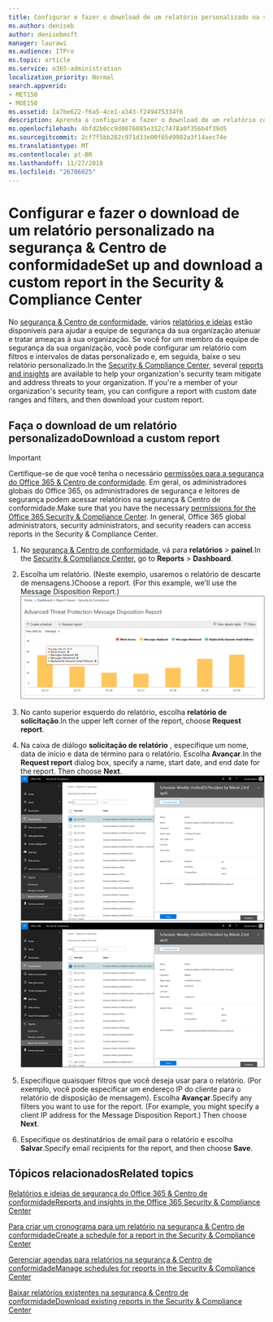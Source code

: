 ```yaml
---
title: Configurar e fazer o download de um relatório personalizado na segurança &amp; Centro de conformidade
ms.author: deniseb
author: denisebmsft
manager: laurawi
ms.audience: ITPro
ms.topic: article
ms.service: o365-administration
localization_priority: Normal
search.appverid:
- MET150
- MOE150
ms.assetid: 1a7be622-f6a5-4ce1-a343-f249475334f6
description: Aprenda a configurar e fazer o download de um relatório com um intervalo de datas personalizado e os filtros de segurança &amp; Centro de conformidade.
ms.openlocfilehash: 4bfd2b0cc9d0076085e312c7478a0f356b4f39d5
ms.sourcegitcommit: 2cf7f5bb282c971d33e00f65d9982a3f14aec74e
ms.translationtype: MT
ms.contentlocale: pt-BR
ms.lasthandoff: 11/27/2018
ms.locfileid: "26706025"
---
```

# <a name="set-up-and-download-a-custom-report-in-the-security-amp-compliance-center"></a><span data-ttu-id="33a12-103">Configurar e fazer o download de um relatório personalizado na segurança &amp; Centro de conformidade</span><span class="sxs-lookup"><span data-stu-id="33a12-103">Set up and download a custom report in the Security &amp; Compliance Center</span></span>

<span data-ttu-id="33a12-p101">No [segurança &amp; Centro de conformidade](https://security.microsoft.com), vários [relatórios e ideias](reports-and-insights-in-security-and-compliance.md) estão disponíveis para ajudar a equipe de segurança da sua organização atenuar e tratar ameaças à sua organização. Se você for um membro da equipe de segurança da sua organização, você pode configurar um relatório com filtros e intervalos de datas personalizado e, em seguida, baixe o seu relatório personalizado.</span><span class="sxs-lookup"><span data-stu-id="33a12-p101">In the [Security &amp; Compliance Center](https://security.microsoft.com), several [reports and insights](reports-and-insights-in-security-and-compliance.md) are available to help your organization's security team mitigate and address threats to your organization. If you're a member of your organization's security team, you can configure a report with custom date ranges and filters, and then download your custom report.</span></span> 
  
## <a name="download-a-custom-report"></a><span data-ttu-id="33a12-106">Faça o download de um relatório personalizado</span><span class="sxs-lookup"><span data-stu-id="33a12-106">Download a custom report</span></span>

> [!IMPORTANT]
> <span data-ttu-id="33a12-p102">Certifique-se de que você tenha o necessário [permissões para a segurança do Office 365 &amp; Centro de conformidade](permissions-in-the-security-and-compliance-center.md). Em geral, os administradores globais do Office 365, os administradores de segurança e leitores de segurança podem acessar relatórios na segurança &amp; Centro de conformidade.</span><span class="sxs-lookup"><span data-stu-id="33a12-p102">Make sure that you have the necessary [permissions for the Office 365 Security &amp; Compliance Center](permissions-in-the-security-and-compliance-center.md). In general, Office 365 global administrators, security administrators, and security readers can access reports in the Security &amp; Compliance Center.</span></span> 
  
1. <span data-ttu-id="33a12-109">No [segurança &amp; Centro de conformidade](https://security.microsoft.com), vá para **relatórios** \> **painel**.</span><span class="sxs-lookup"><span data-stu-id="33a12-109">In the [Security &amp; Compliance Center](https://security.microsoft.com), go to **Reports** \> **Dashboard**.</span></span>
    
2. <span data-ttu-id="33a12-p103">Escolha um relatório. (Neste exemplo, usaremos o relatório de descarte de mensagens.)</span><span class="sxs-lookup"><span data-stu-id="33a12-p103">Choose a report. (For this example, we'll use the Message Disposition Report.)</span></span><br/>![Escolha solicitar o relatório para baixar um relatório](media/b566925d-b9d9-453d-9bdd-f2637c7ba140.png)
  
3. <span data-ttu-id="33a12-113">No canto superior esquerdo do relatório, escolha **relatório de solicitação**.</span><span class="sxs-lookup"><span data-stu-id="33a12-113">In the upper left corner of the report, choose **Request report**.</span></span>
    
4. <span data-ttu-id="33a12-p104">Na caixa de diálogo **solicitação de relatório** , especifique um nome, data de início e data de término para o relatório. Escolha **Avançar**.</span><span class="sxs-lookup"><span data-stu-id="33a12-p104">In the **Request report** dialog box, specify a name, start date, and end date for the report. Then choose **Next**.</span></span><br/><span data-ttu-id="33a12-116">![Na segurança &amp; Centro de conformidade, escolha relatórios \> relatórios para download](media/65e625f5-c98c-49fc-9c1f-8c80ec8308fd.png)</span><span class="sxs-lookup"><span data-stu-id="33a12-116">![In the Security &amp; Compliance Center, choose Reports \> Reports for download](media/65e625f5-c98c-49fc-9c1f-8c80ec8308fd.png)</span></span>
  
5. <span data-ttu-id="33a12-p105">Especifique quaisquer filtros que você deseja usar para o relatório. (Por exemplo, você pode especificar um endereço IP do cliente para o relatório de disposição de mensagem). Escolha **Avançar**.</span><span class="sxs-lookup"><span data-stu-id="33a12-p105">Specify any filters you want to use for the report. (For example, you might specify a client IP address for the Message Disposition Report.) Then choose **Next**.</span></span>
    
6. <span data-ttu-id="33a12-119">Especifique os destinatários de email para o relatório e escolha **Salvar**.</span><span class="sxs-lookup"><span data-stu-id="33a12-119">Specify email recipients for the report, and then choose **Save**.</span></span>
    
## <a name="related-topics"></a><span data-ttu-id="33a12-120">Tópicos relacionados</span><span class="sxs-lookup"><span data-stu-id="33a12-120">Related topics</span></span>

[<span data-ttu-id="33a12-121">Relatórios e ideias de segurança do Office 365 &amp; Centro de conformidade</span><span class="sxs-lookup"><span data-stu-id="33a12-121">Reports and insights in the Office 365 Security &amp; Compliance Center</span></span>](reports-and-insights-in-security-and-compliance.md)
  
[<span data-ttu-id="33a12-122">Para criar um cronograma para um relatório na segurança &amp; Centro de conformidade</span><span class="sxs-lookup"><span data-stu-id="33a12-122">Create a schedule for a report in the Security &amp; Compliance Center</span></span>](create-a-schedule-for-a-report.md)
  
[<span data-ttu-id="33a12-123">Gerenciar agendas para relatórios na segurança &amp; Centro de conformidade</span><span class="sxs-lookup"><span data-stu-id="33a12-123">Manage schedules for reports in the Security &amp; Compliance Center</span></span>](manage-schedules-for-multiple-reports.md)
  
[<span data-ttu-id="33a12-124">Baixar relatórios existentes na segurança &amp; Centro de conformidade</span><span class="sxs-lookup"><span data-stu-id="33a12-124">Download existing reports in the Security &amp; Compliance Center</span></span>](download-existing-reports.md)
  

